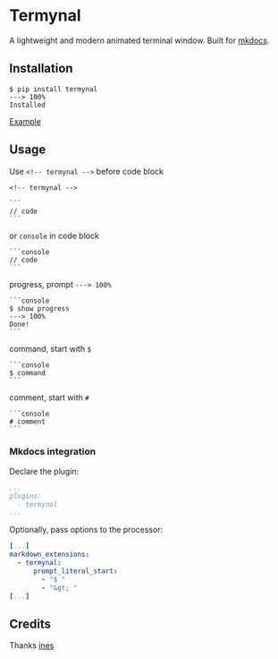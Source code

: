 # Termynal

A lightweight and modern animated terminal window.
Built for [mkdocs](https://www.mkdocs.org/).

## Installation

<!-- termynal -->

```
$ pip install termynal
---> 100%
Installed
```

[Example](https://daxartio.github.io/termynal/)

## Usage

Use `<!-- termynal -->` before code block

````
<!-- termynal -->

```
// code
```
````

or `console` in code block

````
```console
// code
```
````

progress, prompt `---> 100%`

````
```console
$ show progress
---> 100%
Done!
```
````

command, start with `$`

````
```console
$ command
```
````

comment, start with `#`

````
```console
# comment
```
````

### Mkdocs integration

Declare the plugin:

```yaml
...
plugins:
  - termynal
...
```

Optionally, pass options to the processor:

```yaml
[...]
markdown_extensions:
  - termynal:
      prompt_literal_start:
        - "$ "
        - "&gt; "
[...]
```

## Credits

Thanks [ines](https://github.com/ines/termynal)
